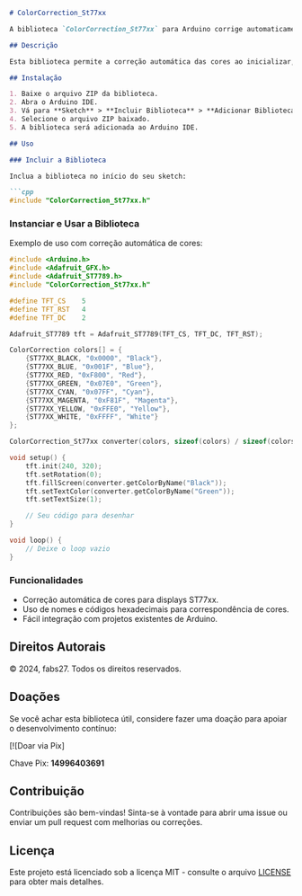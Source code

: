 ```markdown
# ColorCorrection_St77xx

A biblioteca `ColorCorrection_St77xx` para Arduino corrige automaticamente as cores definidas para displays Adafruit ST77xx, garantindo que as cores e nomes estejam corretos conforme especificado.

## Descrição

Esta biblioteca permite a correção automática das cores ao inicializar, utilizando nomes e códigos hexadecimais. É ideal para projetos que utilizam displays Adafruit ST7735, ST7789 e similares.

## Instalação

1. Baixe o arquivo ZIP da biblioteca.
2. Abra o Arduino IDE.
3. Vá para **Sketch** > **Incluir Biblioteca** > **Adicionar Biblioteca .ZIP...**.
4. Selecione o arquivo ZIP baixado.
5. A biblioteca será adicionada ao Arduino IDE.

## Uso

### Incluir a Biblioteca

Inclua a biblioteca no início do seu sketch:

```cpp
#include "ColorCorrection_St77xx.h"
```

### Instanciar e Usar a Biblioteca

Exemplo de uso com correção automática de cores:

```cpp
#include <Arduino.h>
#include <Adafruit_GFX.h>
#include <Adafruit_ST7789.h>
#include "ColorCorrection_St77xx.h"

#define TFT_CS    5
#define TFT_RST   4
#define TFT_DC    2

Adafruit_ST7789 tft = Adafruit_ST7789(TFT_CS, TFT_DC, TFT_RST);

ColorCorrection colors[] = {
    {ST77XX_BLACK, "0x0000", "Black"},
    {ST77XX_BLUE, "0x001F", "Blue"},
    {ST77XX_RED, "0xF800", "Red"},
    {ST77XX_GREEN, "0x07E0", "Green"},
    {ST77XX_CYAN, "0x07FF", "Cyan"},
    {ST77XX_MAGENTA, "0xF81F", "Magenta"},
    {ST77XX_YELLOW, "0xFFE0", "Yellow"},
    {ST77XX_WHITE, "0xFFFF", "White"}
};

ColorCorrection_St77xx converter(colors, sizeof(colors) / sizeof(colors[0]));

void setup() {
    tft.init(240, 320);
    tft.setRotation(0);
    tft.fillScreen(converter.getColorByName("Black"));
    tft.setTextColor(converter.getColorByName("Green"));
    tft.setTextSize(1);

    // Seu código para desenhar
}

void loop() {
    // Deixe o loop vazio
}
```

### Funcionalidades

- Correção automática de cores para displays ST77xx.
- Uso de nomes e códigos hexadecimais para correspondência de cores.
- Fácil integração com projetos existentes de Arduino.

## Direitos Autorais

© 2024, fabs27. Todos os direitos reservados.

## Doações

Se você achar esta biblioteca útil, considere fazer uma doação para apoiar o desenvolvimento contínuo:

[![Doar via Pix]

Chave Pix: **14996403691**

## Contribuição

Contribuições são bem-vindas! Sinta-se à vontade para abrir uma issue ou enviar um pull request com melhorias ou correções.

## Licença

Este projeto está licenciado sob a licença MIT - consulte o arquivo [LICENSE](LICENSE) para obter mais detalhes.